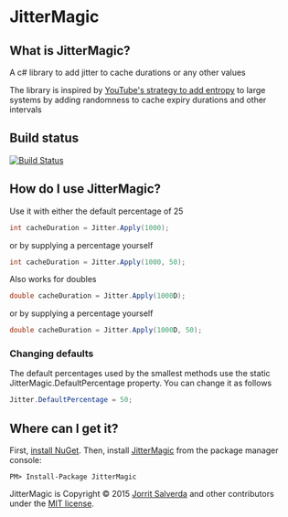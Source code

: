 # JitterMagic

What is JitterMagic?
--------------------------------
A c# library to add jitter to cache durations or any other values

The library is inspired by [YouTube's strategy to add entropy](http://highscalability.com/blog/2012/4/17/youtube-strategy-adding-jitter-isnt-a-bug.html) to large systems by adding randomness to cache expiry durations and other intervals

Build status
--------------------------------

[![Build Status](https://ci.appveyor.com/api/projects/status/github/JorritSalverda/JitterMagic?svg=true)](https://ci.appveyor.com/project/JorritSalverda/jittermagic/)

How do I use JitterMagic?
--------------------------------
Use it with either the default percentage of 25

```csharp
int cacheDuration = Jitter.Apply(1000);
```

or by supplying a percentage yourself

```csharp
int cacheDuration = Jitter.Apply(1000, 50);
```

Also works for doubles

```csharp
double cacheDuration = Jitter.Apply(1000D);
```

or by supplying a percentage yourself

```csharp
double cacheDuration = Jitter.Apply(1000D, 50);
```

### Changing defaults

The default percentages used by the smallest methods use the static JitterMagic.DefaultPercentage property. You can change it as follows

```csharp
Jitter.DefaultPercentage = 50;
```

Where can I get it?
--------------------------------
First, [install NuGet](http://docs.nuget.org/docs/start-here/installing-nuget). Then, install [JitterMagic](https://www.nuget.org/packages/JitterMagic/) from the package manager console:

    PM> Install-Package JitterMagic

JitterMagic is Copyright &copy; 2015 [Jorrit Salverda](http://blog.jorritsalverda.com/) and other contributors under the [MIT license](LICENSE.txt).